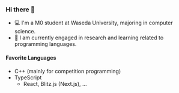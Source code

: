 ### Hi there 👋

- 💻 I'm a M0 student at Waseda University, majoring in computer science.
- 🧪 I am currently engaged in research and learning related to programming languages.

#### Favorite Languages
- C++ (mainly for competition programming)
- TypeScript
  - React, Blitz.js (Next.js), ...
